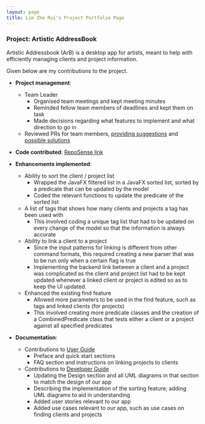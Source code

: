 ```yaml
---
layout: page
title: Lim Zhe Rui's Project Portfolio Page
---
```


### Project: Artistic AddressBook

Artistic Addressbook (ArB) is a desktop app for artists, meant to help with efficiently managing clients and project information.

Given below are my contributions to the project.

* **Project management**:
  * Team Leader
    * Organised team meetings and kept meeting minutes
    * Reminded fellow team members of deadlines and kept them on task
    * Made decisions regarding what features to implement and what direction to go in
  * Reviewed PRs for team members, [providing suggestions](https://github.com/AY2223S2-CS2103T-T14-1/tp/pull/172) and [possible solutions](https://github.com/AY2223S2-CS2103T-T14-1/tp/pull/171)

* **Code contributed**: [RepoSense link](https://nus-cs2103-ay2223s2.github.io/tp-dashboard/?search=zrei&breakdown=true)

* **Enhancements implemented**:
  * Ability to sort the client / project list
    * Wrapped the JavaFX filtered list in a JavaFX sorted list, sorted by a predicate that can be updated by the model
    * Coded the relevant functions to update the predicate of the sorted list
  * A list of tags that shows how many clients and projects a tag has been used with
    * This involved coding a unique tag list that had to be updated on every change of the model so that the information is always accurate
  * Ability to link a client to a project
    * Since the input patterns for linking is different from other command formats, this required creating a new parser that was to be run only when a certain flag is true
    * Implementing the backend link between a client and a project was complicated as the client and project list had to be kept updated whenever a linked client or project is edited so as to keep the UI updated.
  * Enhanced the existing find feature
    * Allowed more parameters to be used in the find feature, such as tags and linked clients (for projects)
    * This involved creating more predicate classes and the creation of a CombinedPredicate class that tests either a client or a project against all specified predicates

* **Documentation**:
  * Contributions to [User Guide](https://ay2223s2-cs2103t-t14-1.github.io/tp/UserGuide.html)
    * Preface and quick start sections
    * FAQ section and instructions on linking projects to clients
  * Contributions to [Developer Guide](https://ay2223s2-cs2103t-t14-1.github.io/tp/DeveloperGuide.html)
    * Updating the Design section and all UML diagrams in that section to match the design of our app
    * Describing the implementation of the sorting feature; adding UML diagrams to aid in understanding
    * Added user stories relevant to our app
    * Added use cases relevant to our app, such as use cases on finding clients and projects
